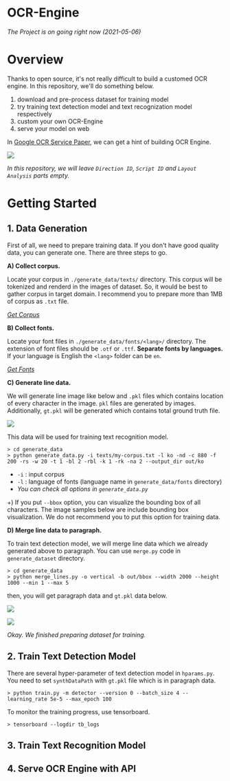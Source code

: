 # OCR-Engine

_The Project is on going right now (2021-05-06)_

# Overview

Thanks to open source, it's not really difficult to build a customed OCR engine. In this repository, we'll do something below.

1. download and pre-process dataset for training model
2. try training text detection model and text recognization model respectively
3. custom your own OCR-Engine
4. serve your model on web

In [Google OCR Service Paper](https://das2018.cvl.tuwien.ac.at/media/filer_public/85/fd/85fd4698-040f-45f4-8fcc-56d66533b82d/das2018_short_papers.pdf#page=23), we can get a hint of building OCR Engine.

![](https://www.dropbox.com/s/zjkvt6cm3pv2f7x/google_ocr_structure.jpg?raw=1)  

_In this repository, we will leave `Direction ID`, `Script ID` and `Layout Analysis` parts empty._ 

# Getting Started   

## 1. Data Generation   

First of all, we need to prepare training data. If you don't have good quality data, you can generate one. There are three steps to go.

**A) Collect corpus.**  

Locate your corpus in `./generate_data/texts/` directory. This corpus will be tokenized and renderd in the images of dataset. So, it would be best to gather corpus in target domain.
I recommend you to prepare more than 1MB of corpus as `.txt` file.  

_[Get Corpus](https://lionbridge.ai/datasets/the-best-25-datasets-for-natural-language-processing/)_       

**B) Collect fonts.**  

Locate your font files in `./generate_data/fonts/<lang>/` directory. The extension of font files should be `.otf` or `.ttf`. **Separate fonts by languages.** If your language is English the `<lang>` folder can be `en`.   

_[Get Fonts](https://www.dafont.com/)_

**C) Generate line data.**  

We will generate line image like below and `.pkl` files which contains location of every character in the image. `pkl` files are generated by images. Additionally, `gt.pkl` will be generated which contains total ground truth file.

![](https://www.dropbox.com/s/a95xi3xszdq5qlo/generated_line_0.jpg?raw=1)

This data will be used for training text recognition model.

```  
> cd generate_data
> python generate_data.py -i texts/my-corpus.txt -l ko -nd -c 880 -f 200 -rs -w 20 -t 1 -bl 2 -rbl -k 1 -rk -na 2 --output_dir out/ko
```

- `-i` : input corpus
- `-l` : language of fonts (language name in `generate_data/fonts` directory)
- _You can check all options in `generate_data.py`_

+) If you put `--bbox` option, you can visualize the bounding box of all characters. The image samples below are include bounding box visualization. We do not recommend you to put this option for training data.

**D) Merge line data to paragraph.**  

To train text detection model, we will merge line data which we already generated above to paragraph. You can use `merge.py` code in `generate_dataset` directory.

```
> cd generate_data  
> python merge_lines.py -o vertical -b out/bbox --width 2000 --height 1000 --min 1 --max 5
```

then, you will get paragraph data and `gt.pkl` data below.

![](https://www.dropbox.com/s/m06dnj5m85y5zwy/generated_1.jpg?raw=1)

![](https://www.dropbox.com/s/5v90hlyuafqibj4/generated_0.jpg?raw=1)  

_Okay. We finished preparing dataset for training._

## 2. Train Text Detection Model

There are several hyper-parameter of text detection model in `hparams.py`. You need to set `synthDataPath` with `gt.pkl` file which is in paragraph data.

```
> python train.py -m detector --version 0 --batch_size 4 --learning_rate 5e-5 --max_epoch 100 
```

To monitor the training progress, use tensorboard.

```
> tensorboard --logdir tb_logs
```

## 3. Train Text Recognition Model

## 4. Serve OCR Engine with API